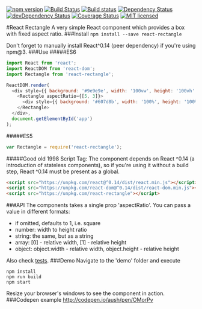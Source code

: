 [![npm version](https://img.shields.io/npm/v/react-rectangle.svg?style=flat-square)](https://www.npmjs.com/package/react-rectangle) [![Build Status](https://img.shields.io/travis/aush/react-rectangle.svg?style=flat-square)](https://travis-ci.org/aush/react-rectangle) [![Build status](https://img.shields.io/appveyor/ci/aush/react-rectangle.svg?style=flat-square)](https://ci.appveyor.com/project/aush/react-rectangle) [![Dependency Status](https://img.shields.io/david/aush/react-rectangle.svg?style=flat-square)](https://david-dm.org/aush/react-rectangle) [![devDependency Status](https://img.shields.io/david/dev/aush/react-rectangle.svg?style=flat-square)](https://david-dm.org/aush/react-rectangle#info=devDependencies) [![Coverage Status](https://img.shields.io/coveralls/aush/react-rectangle.svg?style=flat-square)](https://coveralls.io/github/aush/react-rectangle?branch=master) [![MIT licensed](https://img.shields.io/badge/license-MIT-blue.svg?style=flat-square)](https://raw.githubusercontent.com/aush/react-rectangle/master/LICENSE)

#React Rectangle
A very simple React component which provides a box with fixed aspect ratio.
###Install
`npm install --save react-rectangle`

Don't forget to manually install React^0.14 (peer dependency) if you're using npm@3.
###Use
#####ES6
```javascript
import React from 'react';
import ReactDOM from 'react-dom';
import Rectangle from 'react-rectangle';

ReactDOM.render(
  <div style={{ background: '#9e9e9e', width: '100vw', height: '100vh' }}>
    <Rectangle aspectRatio={[5, 3]}>
      <div style={{ background: '#607d8b', width: '100%', height: '100%' }} />
    </Rectangle>
  </div>,
  document.getElementById('app')
);
```
#####ES5
```javascript
var Rectangle = require('react-rectangle');
```
#####Good old 1998 Script Tag:
The component depends on React ^0.14 (a introduction of stateless components), so if you're using it without a build step, React ^0.14 must be present as a global.
````html
<script src="https://unpkg.com/react@^0.14/dist/react.min.js"></script>
<script src="https://unpkg.com/react-dom@^0.14/dist/react-dom.min.js"></script>
<script src="https://unpkg.com/react-rectangle"></script>
````
###API
The components takes a single prop 'aspectRatio'. You can pass a value in different formats:
* if omitted, defaults to 1, i.e. square
* number: width to height ratio
* string: the same, but as a string
* array: [0] - relative width, [1] - relative height
* object: object.width - relative width, object.height - relative height

Also check [tests](https://github.com/aush/react-rectangle/blob/master/tests/rectangle.spec.js).
###Demo
Navigate to the 'demo' folder and execute
```
npm install
npm run build
npm start
```
Resize your browser's windows to see the component in action.
###Codepen example
http://codepen.io/aush/pen/OMorPv
